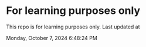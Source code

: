# For learning purposes only
This repo is for learning purposes only.
Last updated at

Monday, October 7, 2024 6:48:24 PM


